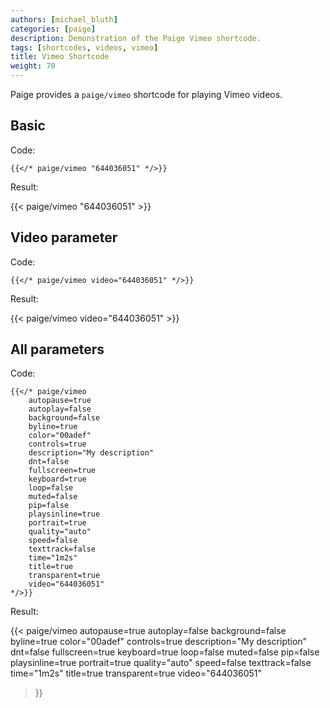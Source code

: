 ```yaml
---
authors: [michael_bluth]
categories: [paige]
description: Demonstration of the Paige Vimeo shortcode.
tags: [shortcodes, videos, vimeo]
title: Vimeo Shortcode
weight: 70
---
```


Paige provides a `paige/vimeo` shortcode for playing Vimeo videos.

<!--more-->

## Basic

Code:

```go-text-template
{{</* paige/vimeo "644036051" */>}}
```

Result:

{{< paige/vimeo "644036051" >}}

## Video parameter

Code:

```go-text-template
{{</* paige/vimeo video="644036051" */>}}
```

Result:

{{< paige/vimeo video="644036051" >}}

## All parameters

Code:

```go-text-template
{{</* paige/vimeo
    autopause=true
    autoplay=false
    background=false
    byline=true
    color="00adef"
    controls=true
    description="My description"
    dnt=false
    fullscreen=true
    keyboard=true
    loop=false
    muted=false
    pip=false
    playsinline=true
    portrait=true
    quality="auto"
    speed=false
    texttrack=false
    time="1m2s"
    title=true
    transparent=true
    video="644036051"
*/>}}
```

Result:

{{< paige/vimeo
    autopause=true
    autoplay=false
    background=false
    byline=true
    color="00adef"
    controls=true
    description="My description"
    dnt=false
    fullscreen=true
    keyboard=true
    loop=false
    muted=false
    pip=false
    playsinline=true
    portrait=true
    quality="auto"
    speed=false
    texttrack=false
    time="1m2s"
    title=true
    transparent=true
    video="644036051"
>}}
